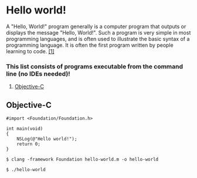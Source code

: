# Hello world!

A "Hello, World!" program generally is a computer program that outputs or displays the message "Hello, World!". Such a program is very simple in most programming languages, and is often used to illustrate the basic syntax of a programming language. It is often the first program written by people learning to code. [[1]](WIKI)

### This list consists of programs executable from the command line (no IDEs needed)!

1. [Objective-C](#Objective-C)

## Objective-C

```
#import <Foundation/Foundation.h>

int main(void) 
{
    NSLog(@"Hello world!");
    return 0;
}
```
`$ clang -framework Foundation hello-world.m -o hello-world`

`$ ./hello-world`

[WIKI]: https://en.wikipedia.org/wiki/"Hello,_World!"_program